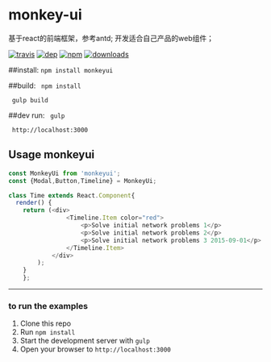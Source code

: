 # monkey-ui
基于react的前端框架，参考antd;
开发适合自己产品的web组件；

[![travis][travis-image]][travis-url]
[![dep][dep-image]][dep-url]
[![npm][npm-image]][npm-url]
[![downloads][downloads-image]][downloads-url]

[travis-image]: https://img.shields.io/travis/then/monkeyui.svg?style=flat
[travis-url]: https://travis-ci.org/then/monkeyui
[dep-image]: https://img.shields.io/david/then/monkeyui.svg?style=flat
[dep-url]: https://david-dm.org/then/monkeyui
[npm-image]: https://img.shields.io/npm/v/monkeyui.svg?style=flat
[npm-url]: https://npmjs.org/package/monkeyui
[downloads-image]: https://img.shields.io/npm/dm/monkeyui.svg?style=flat
[downloads-url]: https://npmjs.org/package/monkeyui

##install:
<code>npm install monkeyui</code>

##build:
<code> npm install </code>

<code> gulp build</code>	

##dev run:
<code> gulp </code>

<code>	http://localhost:3000</code>


## Usage monkeyui 

```javascript
const MonkeyUi from 'monkeyui';
const {Modal,Button,Timeline} = MonkeyUi;

class Time extends React.Component{
  render() {
    return (<div>
                <Timeline.Item color="red">
                    <p>Solve initial network problems 1</p>
                    <p>Solve initial network problems 2</p>
                    <p>Solve initial network problems 3 2015-09-01</p>
                </Timeline.Item>
            </div>
        );
    }
    };
```
___________________________________________


### to run the examples 

 1. Clone this repo
 2. Run   <code>npm install</code>
 3. Start the development server with   <code>gulp</code>
 4. Open your browser to    <code>http://localhost:3000</code>
